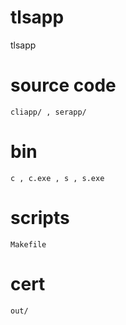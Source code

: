 # tlsapp
tlsapp
# source code
    cliapp/ , serapp/
# bin
    c , c.exe , s , s.exe
# scripts
    Makefile
# cert
    out/